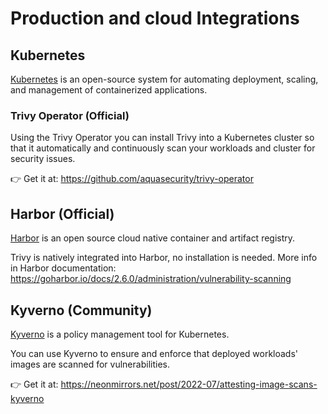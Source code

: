 # Production and cloud Integrations

## Kubernetes 

[Kubernetes](https://kubernetes.io/) is an open-source system for automating deployment, scaling, and management of containerized applications.

### Trivy Operator (Official)

Using the Trivy Operator you can install Trivy into a Kubernetes cluster so that it automatically and continuously scan your workloads and cluster for security issues.

👉 Get it at: <https://github.com/aquasecurity/trivy-operator>

## Harbor (Official)
[Harbor](https://goharbor.io/) is an open source cloud native container and artifact registry.

Trivy is natively integrated into Harbor, no installation is needed. More info in Harbor documentation: <https://goharbor.io/docs/2.6.0/administration/vulnerability-scanning>

## Kyverno (Community)
[Kyverno](https://kyverno.io/) is a policy management tool for Kubernetes.

You can use Kyverno to ensure and enforce that deployed workloads' images are scanned for vulnerabilities.

👉 Get it at: <https://neonmirrors.net/post/2022-07/attesting-image-scans-kyverno>
